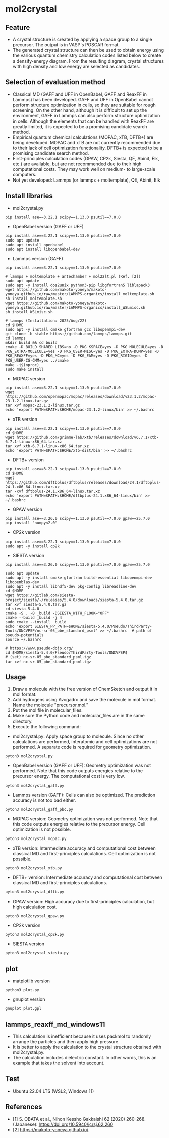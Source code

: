 # mol2crystal

## Feature
- A crystal structure is created by applying a space group to a single precursor. The output is in VASP's POSCAR format.
- The generated crystal structure can then be used to obtain energy using the various quantum chemistry calculation codes listed below to create a density-energy diagram. From the resulting diagram, crystal structures with high density and low energy are selected as candidates.

## Selection of evaluation method
- Classical MD (GAFF and UFF in OpenBabel, GAFF and ReaxFF in Lammps) has been developed. GAFF and UFF in OpenBabel cannot perform structure optimization in cells, so they are suitable for rough screening. On the other hand, although it is difficult to set up the environment, GAFF in Lammps can also perform structure optimization in cells. Although the elements that can be handled with ReaxFF are greatly limited, it is expected to be a promising candidate search method.
- Empirical quantum chemical calculations (MOPAC, xTB, DFTB+) are being developed. MOPAC and xTB are not currently recommended due to their lack of cell optimization functionality. DFTB+ is expected to be a promising candidate search method.
- First-principles calculation codes (GPAW, CP2k, Siesta, QE, Abinit, Elk, etc.) are available, but are not recommended due to their high computational costs. They may work well on medium- to large-scale computers.
- Not yet developed: Lammps (or lammps + moltemplate), QE, Abinit, Elk

## Install libraries
- mol2crystal.py
```
pip install ase==3.22.1 scipy==1.13.0 psutil==7.0.0
```
- OpenBabel version (GAFF or UFF)
```
pip install ase==3.22.1 scipy==1.13.0 psutil==7.0.0
sudo apt update
sudo apt install openbabel
sudo apt install libopenbabel-dev
```
- Lammps version (GAFF)
```
pip install ase==3.22.1 scipy==1.13.0 psutil==7.0.0

# lammps + moltemplate + antechamber + mol22lt.pl (Ref. [2])
sudo apt update
sudo apt -y install dos2unix python3-pip libgfortran5 liblapack3
wget https://github.com/makoto-yoneya/makoto-yoneya.github.io/raw/master/LAMMPS-organics/install_moltemplate.sh
sh install_moltemplate.sh
wget https://github.com/makoto-yoneya/makoto-yoneya.github.io/raw/master/LAMMPS-organics/install_WSLmisc.sh
sh install_WSLmisc.sh

# lammps (Installation: 2025/Aug/22)
cd $HOME
sudo apt -y install cmake gfortran gcc libopenmpi-dev
git clone -b stable https://github.com/lammps/lammps.git
cd lammps
mkdir build && cd build
cmake -D BUILD_SHARED_LIBS=no -D PKG_KSPACE=yes -D PKG_MOLECULE=yes -D PKG_EXTRA-MOLECULE=yes -D PKG_USER-MISC=yes -D PKG_EXTRA-DUMP=yes -D PKG_REAXFF=yes -D PKG_MC=yes -D PKG_EAM=yes -D PKG_RIGID=yes -D PKG_USER-CG-CMM=yes ../cmake
make -j$(nproc)
sudo make install
```
- MOPAC version
```
pip install ase==3.22.1 scipy==1.13.0 psutil==7.0.0
wget https://github.com/openmopac/mopac/releases/download/v23.1.2/mopac-23.1.2-linux.tar.gz
tar xvf mopac-23.1.2-linux.tar.gz
echo 'export PATH=$PATH:$HOME/mopac-23.1.2-linux/bin' >> ~/.bashrc
```
- xTB version
```
pip install ase==3.22.1 scipy==1.13.0 psutil==7.0.0
cd $HOME
wget https://github.com/grimme-lab/xtb/releases/download/v6.7.1/xtb-6.7.1-linux-x86_64.tar.xz
tar xvf xtb-6.7.1-linux-x86_64.tar.xz
echo 'export PATH=$PATH:$HOME/xtb-dist/bin' >> ~/.bashrc
```
- DFTB+ version
```
pip install ase==3.22.1 scipy==1.13.0 psutil==7.0.0
cd $HOME
wget https://github.com/dftbplus/dftbplus/releases/download/24.1/dftbplus-24.1.x86_64-linux.tar.xz
tar -xvf dftbplus-24.1.x86_64-linux.tar.xz
echo 'export PATH=$PATH:$HOME/dftbplus-24.1.x86_64-linux/bin' >> ~/.bashrc
```
- GPAW version
```
pip install ase==3.26.0 scipy==1.13.0 psutil==7.0.0 gpaw==25.7.0
pip install "numpy<2.0"
```
- CP2k version
```
pip install ase==3.22.1 scipy==1.13.0 psutil==7.0.0
sudo apt -y install cp2k
```
- SIESTA version
```
pip install ase==3.26.0 scipy==1.13.0 psutil==7.0.0 gpaw==25.7.0

sudo apt update
sudo apt -y install cmake gfortran build-essential libopenmpi-dev libopenblas-dev 
sudo apt -y install libhdf5-dev pkg-config libreadline-dev
cd $HOME
wget https://gitlab.com/siesta-project/siesta/-/releases/5.4.0/downloads/siesta-5.4.0.tar.gz
tar xvf siesta-5.4.0.tar.gz
cd siesta-5.4.0
cmake -S . -B _build -DSIESTA_WITH_FLOOK="OFF"
cmake --build _build -j 4
sudo cmake --install _build
echo 'export SIESTA_PP_PATH=$HOME/siesta-5.4.0/Pseudo/ThirdParty-Tools/ONCVPSP/nc-sr-05_pbe_standard_psml' >> ~/.bashrc  # path of pseudo-potentials
source ~/.bashrc

# https://www.pseudo-dojo.org/
cd $HOME/siesta-5.4.0/Pseudo/ThirdParty-Tools/ONCVPSP$
# (set) nc-sr-05_pbe_standard_psml.tgz
tar xvf nc-sr-05_pbe_standard_psml.tgz
```

## Usage
1. Draw a molecule with the free version of ChemSketch and output it in mol format.
2. Add hydrogens using Avogadro and save the molecule in mol format. Name the molecule "precursor.mol."
3. Put the mol file in molecular_files.
4. Make sure the Python code and molecular_files are in the same directory.
5. Execute the following command:
- mol2crystal.py: Apply space group to molecule. Since no other calculations are performed, interatomic and cell optimizations are not performed. A separate code is required for geometry optimization.
```
pyton3 mol2crystal.py
```
- OpenBabel version (GAFF or UFF): Geometry optimization was not performed. Note that this code outputs energies relative to the precursor energy. The computational cost is very low.
```
pyton3 mol2crystal_gaff.py
```
- Lammps version (GAFF): Cells can also be optimized. The prediction accuracy is not too bad either.
```
pyton3 mol2crystal_gaff_pbc.py
```
- MOPAC version: Geometry optimization was not performed. Note that this code outputs energies relative to the precursor energy. Cell optimization is not possible.
```
pyton3 mol2crystal_mopac.py
```
- xTB version: Intermediate accuracy and computational cost between classical MD and first-principles calculations. Cell optimization is not possible.
```
pyton3 mol2crystal_xtb.py
```
- DFTB+ version: Intermediate accuracy and computational cost between classical MD and first-principles calculations.
```
pyton3 mol2crystal_dftb.py
```
- GPAW version: High accuracy due to first-principles calculation, but high calculation cost.
```
pyton3 mol2crystal_gpaw.py
```
- CP2k version
```
pyton3 mol2crystal_cp2k.py
```
- SIESTA version
```
pyton3 mol2crystal_siesta.py
```

## plot
- matplotlib version
```
python3 plot.py
```
- gnuplot version
```
gnuplot plot.gpl
```

## lammps_reaxff_md_windows11
- This calculation is inefficient because it uses packmol to randomly arrange the particles and then apply high pressure.
- It is better to apply the calculation to the crystal structure obtained with mol2crystal.py.
- The calculation includes dielectric constant. In other words, this is an example that takes the solvent into account.

## Test
- Ubuntu 22.04 LTS (WSL2, Windows 11)

## References
- [1] S. OBATA et al., Nihon Kessho Gakkaishi 62 (2020) 260-268. (Japanese): https://doi.org/10.5940/jcrsj.62.260
- [2] https://makoto-yoneya.github.io/
